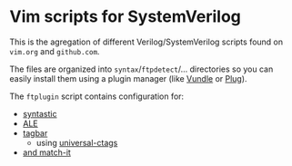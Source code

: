 # Vim scripts for SystemVerilog

This is the agregation of different Verilog/SystemVerilog scripts found on `vim.org` and `github.com`.

The files are organized into `syntax`/`ftpdetect`/... directories so you can easily install them using a plugin manager (like [Vundle](https://github.com/VundleVim/Vundle.vim) or [Plug](https://github.com/junegunn/vim-plug)).

The `ftplugin` script contains configuration for:

- [syntastic](https://github.com/vim-syntastic/syntastic)
- [ALE](https://github.com/w0rp/ale/)
- [tagbar](https://github.com/majutsushi/tagbar)
     * using [universal-ctags](https://github.com/universal-ctags/ctags)
- [and match-it](http://www.vim.org/scripts/script.php?script_id=39)
